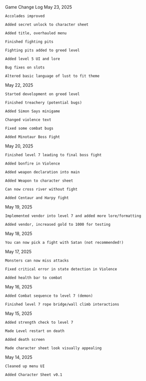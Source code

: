 Game Change Log
May 23, 2025

    Accolades improved

    Added secret unlock to character sheet

    Added title, overhauled menu

    Finished fighting pits

    Fighting pits added to greed level

    Added level 5 UI and lore

    Bug fixes on slots

    Altered basic language of lust to fit theme

May 22, 2025

    Started development on greed level

    Finished treachery (potential bugs)

    Added Simon Says minigame

    Changed violence text

    Fixed some combat bugs

    Added Minotaur Boss Fight

May 20, 2025

    Finished level 7 leading to final boss fight

    Added bonfire in Violence

    Added weapon declaration into main

    Added Weapon to character sheet

    Can now cross river without fight

    Added Centaur and Harpy fight

May 19, 2025

    Implemented vendor into level 7 and added more lore/formatting

    Added vendor, increased gold to 1000 for testing

May 18, 2025

    You can now pick a fight with Satan (not recommended!)

May 17, 2025

    Monsters can now miss attacks

    Fixed critical error in state detection in Violence

    Added health bar to combat

May 16, 2025

    Added Combat sequence to level 7 (demon)

    Finished level 7 rope bridge/wall climb interactions

May 15, 2025

    Added strength check to level 7

    Made Level restart on death

    Added death screen

    Made character sheet look visually appealing

May 14, 2025

    Cleaned up menu UI

    Added Character Sheet v0.1
